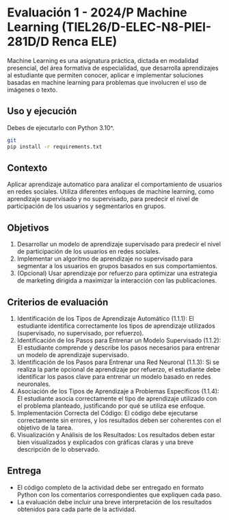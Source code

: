 # Evaluación 1 - 2024/P Machine Learning (TIEL26/D-ELEC-N8-PIEI-281D/D Renca ELE)
Machine Learning es una asignatura práctica, dictada en modalidad presencial, del área formativa de especialidad, que desarrolla aprendizajes al estudiante que permiten conocer, aplicar e implementar soluciones basadas en machine learning para problemas que involucren el uso de imágenes o texto.

## Uso y ejecución ##
Debes de ejecutarlo con Python 3.10^.
```sh
git 
pip install -r requirements.txt
```

## Contexto ##
Aplicar aprendizaje automatico para analizar el comportamiento de usuarios en redes sociales.
Utiliza diferentes enfoques de machine learning, como aprendizaje supervisado y no supervisado,
para predecir  el nivel de participación de los usuarios y segmentarlos en grupos.

## Objetivos ##
1.  Desarrollar un modelo de aprendizaje supervisado para predecir el nivel de participación de los usuarios en redes sociales.
2.  Implementar un algoritmo de aprendizaje no supervisado para segmentar a los usuarios en grupos basados en sus comportamientos.
3.  (Opcional) Usar aprendizaje por refuerzo para optimizar una estrategia de marketing dirigida a maximizar la interacción con las publicaciones.

## Criterios de evaluación ##
1. Identificación de los Tipos de Aprendizaje Automático (1.1.1): El estudiante identifica correctamente los tipos de aprendizaje utilizados (supervisado, no supervisado, por refuerzo).
2. Identificación de los Pasos para Entrenar un Modelo Supervisado (1.1.2): El estudiante comprende y describe los pasos necesarios para entrenar un modelo de aprendizaje supervisado.
3. Identificación de los Pasos para Entrenar una Red Neuronal (1.1.3): Si se realiza la parte opcional de aprendizaje por refuerzo, el estudiante debe identificar los pasos clave para entrenar un modelo basado en redes neuronales.
4. Asociación de los Tipos de Aprendizaje a Problemas Específicos (1.1.4): El estudiante asocia correctamente el tipo de aprendizaje utilizado con el problema planteado, justificando por qué se utiliza ese enfoque.
5. Implementación Correcta del Código: El código debe ejecutarse correctamente sin errores, y los resultados deben ser coherentes con el objetivo de la tarea.
6. Visualización y Análisis de los Resultados: Los resultados deben estar bien visualizados y explicados con gráficas claras y una breve descripción de lo observado.

## Entrega ## 
-   El código completo de la actividad debe ser entregado en formato Python con los comentarios correspondientes que expliquen cada paso.
-   La evaluación debe incluir una breve interpretación de los resultados obtenidos para cada parte de la actividad.